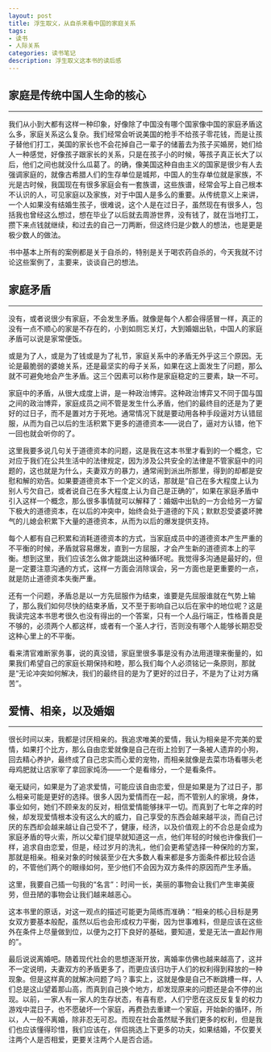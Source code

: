 ```yaml
---
layout: post
title: 浮生取义，从自杀来看中国的家庭关系
tags:
- 读书
- 人际关系
categories: 读书笔记
description: 浮生取义这本书的读后感
---
```


## 家庭是传统中国人生命的核心

***

我们从小到大都有这样一种印象，好像除了中国没有哪个国家像中国的家庭矛盾这么多，家庭关系这么复杂。我们经常会听说美国的枪手不给孩子零花钱，而是让孩子替他们打工，美国的家长也不会花掉自己一辈子的储蓄去为孩子买婚房，她们给人一种感觉，好像孩子跟家长的关系，只是在孩子小的时候，等孩子真正长大了以后，他们之间也就没什么瓜葛了。的确，像美国这种自由主义的国家是很少有人去强调家庭的，就像古希腊人们的生存单位是城邦，中国人的生存单位就是家族，不光是古时候，我国现在有很多家庭会有一套族谱，这些族谱，经常会写上自己根本不认识的人，可见家庭以及家族，对于中国人是多么的重要。从传统意义上来讲，一个人如果没有结婚生孩子，很难说，这个人是在过日子，虽然现在有很多人，包括我也曾经这么想过，想在毕业了以后就去周游世界，没有钱了，就在当地打工，攒下来点钱就继续，和过去的自己一刀两断，但这终归是少数人的想法，也是更是极少数人的做法。

书中基本上所有的案例都是关于自杀的，特别是关于喝农药自杀的，今天我就不讨论这些案例了，主要来，谈谈自己的想法。

## 家庭矛盾
***
没有，或者说很少有家庭，不会发生矛盾。就像是每个人都会得感冒一样，真正的没有一点不顺心的家是不存在的，小到如厕忘关灯，大到婚姻出轨，中国人的家庭矛盾可以说是家常便饭。

或是为了人，或是为了钱或是为了礼节，家庭关系中的矛盾无外乎这三个原因。无论是最脆弱的婆媳关系，还是最坚实的母子关系，如果在这上面发生了问题，那么就不可避免地会产生矛盾。这三个因素可以称作是家庭稳定的三要素，缺一不可。

家庭中的矛盾，从很大成度上讲，是一种政治博弈。这种政治博弈又不同于国与国之间的政治博弈，家庭成员之间不管是发生什么矛盾，他们的最终目的还是为了更好的过日子，而不是置对方于死地。通常情况下就是要动用各种手段逼对方认错屈服，从而为自己以后的生活积累下更多的道德资本——说白了，逼对方认错，他下一回也就会听你的了。

这里我要多说几句关于道德资本的问题，这是我在这本书里才看到的一个概念，它对应于我们在公共生活中的法律规定，因为涉及公共安全的法律是不管家庭中的问题的，这也就是为什么，夫妻双方的暴力，通常闹到派出所那里，得到的却都是安慰和解的劝告。如果要道德资本下一个定义的话，那就是“自己在多大程度上认为别人亏欠自己，或者说自己在多大程度上认为自己是正确的”，如果在家庭矛盾中引入这样一个概念，那么很多事情就可以解释了：婚姻中出轨的一方会给另一方留下极大的道德资本，在以后的冲突中，始终会处于道德的下风；默默忍受婆婆坏脾气的儿媳会积累下大量的道德资本，从而为以后的爆发提供支持。

每个人都有自己积累和消耗道德资本的方式，当家庭成员中的道德资本产生严重的不平衡的时候，矛盾就容易爆发，直到一方屈服，才会产生新的道德资本上的平衡。想到这里，我们应该怎么做才能跳出这种循环呢。我觉得多沟通是最好的，但是一定要注意沟通的方式，这样一方面会消除误会，另一方面也是更重要的一点，就是防止道德资本失衡严重。

还有一个问题，矛盾总是以一方先屈服作为结束，谁要是先屈服谁就在气势上输了，那么我们如何尽快的结束矛盾，又不至于影响自己以后在家中的地位呢？这是我读完这本书思考很久也没有得出的一个答案，只有一个人品行端正，性格善良是不够的，必须两个人都这样，或者有一个圣人才行，否则没有哪个人能够长期忍受这种心里上的不平衡。

看来清官难断家务事，说的真没错，家庭里很多事是没有办法用道理来衡量的，如果我们希望自己的家庭长期保持和睦，那么我们每个人必须铭记一条原则，那就是“无论冲突如何解决，我们的最终目的是为了更好的过日子，不是为了让对方痛苦”。



## 爱情、相亲，以及婚姻

***

很长时间以来，我都是讨厌相亲的。我追求唯美的爱情，我认为相亲是不完美的爱情，如果打个比方，那么自由恋爱就像是自己在街上捡到了一条被人遗弃的小狗，回去精心养护，最终成了自己忠实而心爱的宠物，而相亲就像是去菜市场看哪头老母鸡肥就让店家宰了拿回家炖汤——一个是看缘分，一个是看条件。

毫无疑问，如果是为了追求爱情，可能应该自由恋爱，但是如果是为了过日子，那么相亲可能是更好的选择。很多人因为爱情而在一起，而不管别人的家境，身体，事业如何，她们不顾亲友的反对，相信爱情能够抹平一切。而真到了七年之痒的时候，却发现爱情根本没有这么大的威力，自己享受的东西会越来越平淡，而自己讨厌的东西却会越来越让自己受不了，健康，经济，以及价值观上的不合总是会成为家庭矛盾的导火索，所以父辈们提早就知道这一点，他们年轻的时候也许像我们一样，追求自由恋爱，但是，经过岁月的洗礼，他们会更希望选择一种保险的方案，那就是相亲。相亲对象的时候装至少在大多数人看来都是多方面条件都比较合适的，不管他们两个的眼缘如何，至少他们不会因为双方条件的原因而产生矛盾。

这里，我要自己插一句我的“名言”：时间一长，美丽的事物会让我们产生审美疲劳，但丑陋的事物会让我们越来越恶心。

这本书里的原话，对这一观点的描述可能更为简练而准确：“相亲的核心目标是男女双方要基本般配，虽然以后也会形成权力平衡，因为世事难料，但是应该在这些外在条件上尽量做到位，以便为之打下良好的基础，要知道，爱是无法一直起作用的”。

最后说说离婚吧。随着现代社会的思想逐渐开放，离婚率仿佛也越来越高了，这并不一定说明，夫妻双方的矛盾更多了，而更应该归功于人们的权利得到释放的一种现象。但是这样真的就解决问题了吗？事实上，这就是像是自己不断跳槽一样，人们总是这山望着那山高，而真到自己换个地方，却发现原来的问题还是会不停的出现。以前，一家人有一家人的生存状态，有喜有悲，人们宁愿在这反反复复的权力游戏中混日子，也不愿破坏一个家庭，再费劲去重建一个家庭，开始新的循环，所以，人一般不离婚，除非忍无可忍。而现在社会虽然赋予我们更多的权利，但是我们也应该懂得珍惜，我们应该在，伴侣挑选上下更多的功夫，如果结婚，不仅要关注两个人是否相爱，更要关注两个人是否合适。

